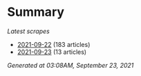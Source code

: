 # Summary
*Latest scrapes*
* [2021-09-22](https://github.com/nuuuwan/news_lk/blob/data/news_lk.2021-09-22.json) (183 articles)
* [2021-09-23](https://github.com/nuuuwan/news_lk/blob/data/news_lk.2021-09-23.json) (13 articles)

*Generated at 03:08AM, September 23, 2021*